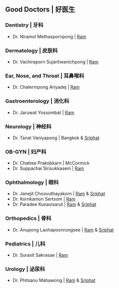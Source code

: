 ## Good Doctors | 好医生

### Dentistry | 牙科

- Dr. Niramol Methaspornpong | [Ram](https://chiangmairam.com/searchdoctor1?major_id=main_type14&doctor=82)

### Dermatology | 皮肤科

- Dr. Vachiraporn Sujaritwanichpong | [Ram](https://chiangmairam.com/searchdoctor1?major_id=130&doctor=43)

### Ear, Nose, and Throat | 耳鼻喉科

- Dr. Chalermpong Ariyadej | [Ram](https://chiangmairam.com/searchdoctor1?major_id=main_type13&doctor=1)

### Gastroenterology | 消化科

- Dr. Jaruwat Yossombat | [Ram](https://chiangmairam.com/searchdoctor1?major_id=54&doctor=6)

### Neurology | 神经科
- Dr. Tanat Vaniyapong | Bangkok & [Sriphat](http://neurosurgerycmu.com/people/179/)

### OB-GYN | 妇产科

- Dr. Chatree Prakobkarn | McCormick
- Dr. Suppachai Sirisukkasem | [Ram](https://chiangmairam.com/searchdoctor1?major_id=133&doctor=24)

###  Ophthalmology | 眼科

- Dr. Janejit Choovuthayakorn | [Ram](https://chiangmairam.com/searchdoctor1?major_id=54&doctor=114) & [Sriphat](https://scholars.med.cmu.ac.th/Choovuthayakorn/Janejit/)
- Dr. Kornkamon Sertsom | [Ram](https://chiangmairam.com/searchdoctor1?major_id=133&doctor=184)
- Dr. Paradee Kunavisarut | [Ram](https://chiangmairam.com/searchdoctor1?major_id=54&doctor=117) & [Sriphat](https://w1.med.cmu.ac.th/ophthalmology/en/paradee-kunavisarut-detail/)

### Orthopedics | 骨科

- Dr. Anupong Laohapoonrungsee | [Ram](https://chiangmairam.com/searchdoctor1?major_id=54&doctor=272) & [Sriphat](https://w1.med.cmu.ac.th/ortho/index.php?option=com_content&view=article&id=35)

### Pediatrics | 儿科

- Dr. Surasit Sakrasae | [Ram](https://chiangmairam.com/searchdoctor1?major_id=112&doctor=59)

### Urology | 泌尿科

- Dr. Phitsanu Mahawong | [Ram](https://chiangmairam.com/searchdoctor1?major_id=112&doctor=105) & [Sriphat](https://scholars.med.cmu.ac.th/Mahawong/Phitsanu/)
